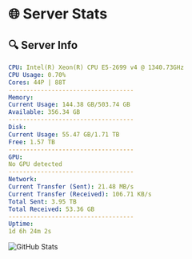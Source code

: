 # 🌐 Server Stats
## 🔍 Server Info
```yaml
CPU: Intel(R) Xeon(R) CPU E5-2699 v4 @ 1340.73GHz
CPU Usage: 0.70%
Cores: 44P | 88T
-----------------------------------
Memory:
Current Usage: 144.38 GB/503.74 GB
Available: 356.34 GB
-----------------------------------
Disk:
Current Usage: 55.47 GB/1.71 TB
Free: 1.57 TB
-----------------------------------
GPU:
No GPU detected
-----------------------------------
Network:
Current Transfer (Sent): 21.48 MB/s
Current Transfer (Received): 106.71 KB/s
Total Sent: 3.95 TB
Total Received: 53.36 GB
-----------------------------------
Uptime:
1d 6h 24m 2s
```
![GitHub Stats](https://img.shields.io/badge/Updated-2025-03-09_03:46:51-blue)